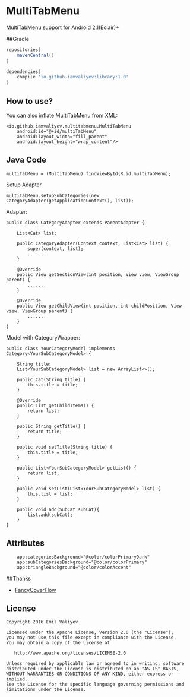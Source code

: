 # MultiTabMenu
MultiTabMenu support for Android 2.1(Eclair)+

##Gradle

```groovy
repositories{
    mavenCentral()
}

dependencies{
    compile 'io.github.iamvaliyev:library:1.0'
}
```
## How to use?
You can also inflate MultiTabMenu from XML:

    <io.github.iamvaliyev.multitabmenu.MultiTabMenu
        android:id="@+id/multiTabMenu"
        android:layout_width="fill_parent"
        android:layout_height="wrap_content"/>
        
## Java Code

    multiTabMenu = (MultiTabMenu) findViewById(R.id.multiTabMenu);
    
Setup Adapter

    multiTabMenu.setupSubCategories(new CategoryAdapter(getApplicationContext(), list));

Adapter:
    
    public class CategoryAdapter extends ParentAdapter {

        List<Cat> list;

        public CategoryAdapter(Context context, List<Cat> list) {
            super(context, list);
            .......
        }

        @Override
        public View getSectionView(int position, View view, ViewGroup parent) {
            .......
        }

        @Override
        public View getChildView(int position, int childPosition, View view, ViewGroup parent) {
            .......
        }
    }

Model with CategoryWrapper:
    
    public class YourCategoryModel implements Category<YourSubCategoryModel> {

        String title;
        List<YourSubCategoryModel> list = new ArrayList<>();

        public Cat(String title) {
            this.title = title;
        }

        @Override
        public List getChildItems() {
            return list;
        }

        public String getTitle() {
            return title;
        }

        public void setTitle(String title) {
            this.title = title;
        }

        public List<YourSubCategoryModel> getList() {
            return list;
        }

        public void setList(List<YourSubCategoryModel> list) {
            this.list = list;
        }

        public void add(SubCat subCat){
            list.add(subCat);
        }
    }

        
## Attributes
        app:categoriesBackground="@color/colorPrimaryDark"
        app:subCategoriesBackground="@color/colorPrimary"
        app:triangleBackground="@color/colorAccent"

##Thanks
*   [FancyCoverFlow](https://github.com/davidschreiber/FancyCoverFlow)

License
-------

    Copyright 2016 Emil Valiyev

    Licensed under the Apache License, Version 2.0 (the "License");
    you may not use this file except in compliance with the License.
    You may obtain a copy of the License at

       http://www.apache.org/licenses/LICENSE-2.0

    Unless required by applicable law or agreed to in writing, software
    distributed under the License is distributed on an "AS IS" BASIS,
    WITHOUT WARRANTIES OR CONDITIONS OF ANY KIND, either express or implied.
    See the License for the specific language governing permissions and
    limitations under the License.
